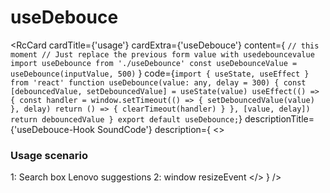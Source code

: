 # useDebouce 
<RcCard
  cardTitle={'usage'}
  cardExtra={'useDebouce'}
  content={
`// this moment
// Just replace the previous form value with usedebouncevalue
import useDebounce from './useDebounce'
const useDebounceValue = useDebounce(inputValue, 500)`
   }
code={`import { useState, useEffect } from 'react'
 function useDebounce(value: any, delay = 300) {
 const [debouncedValue, setDebouncedValue] = useState(value)
 useEffect(() => {
   const handler = window.setTimeout(() => {
     setDebouncedValue(value)
   }, delay)
   return () => {
     clearTimeout(handler)
   }
 }, [value, delay])
   return debouncedValue
}
export default useDebounce;`}
  descriptionTitle={'useDebouce-Hook SoundCode'}
  description={
    <> 
      <h3>Usage scenario</h3>
      <span>1: Search box Lenovo suggestions</span>
      <span>2: window resizeEvent</span>
    </>
  }
/>